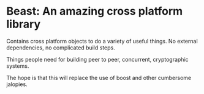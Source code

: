# Beast: An amazing cross platform library

Contains cross platform objects to do a variety of useful things.
No external dependencies, no complicated build steps.

Things people need for building peer to peer, concurrent, cryptographic systems.

The hope is that this will replace the use of boost and other cumbersome jalopies.
